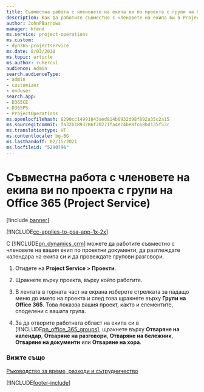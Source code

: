 ```yaml
---
title: Съвместна работа с членовете на екипа ви по проекта с групи на Office 365
description: Как да работите съвместно с членовете на екипа ви в Project Service чрез групи на Office 365
author: JohnPBurrows
manager: kfend
ms.service: project-operations
ms.custom:
- dyn365-projectservice
ms.date: 8/03/2018
ms.topic: article
ms.author: ruhercul
audience: Admin
search.audienceType:
- admin
- customizer
- enduser
search.app:
- D365CE
- D365PS
- ProjectOperations
ms.openlocfilehash: 8290cc14991843aed814b0932d98f892a35c2a15
ms.sourcegitcommit: fa32b1893286f20271fa4ec4be8fc68bd135f53c
ms.translationtype: HT
ms.contentlocale: bg-BG
ms.lasthandoff: 02/15/2021
ms.locfileid: "5290796"
---
```

# <a name="collaborate-with-your-project-team-members-with-office-365-groups-project-service"></a>Съвместна работа с членовете на екипа ви по проекта с групи на Office 365 (Project Service)

[!include [banner](../includes/psa-now-project-operations.md)]

[!INCLUDE[cc-applies-to-psa-app-1x-2x](../includes/cc-applies-to-psa-app-1x-2x.md)]

С [!INCLUDE[pn_dynamics_crm](../includes/pn-dynamics-crm.md)] можете да работите съвместно с членовете на вашия екип по проектни документи, да разглеждате календара на екипа си и да провеждате групови разговори.  
  
1. Отидете на **Project Service > Проекти**.  
  
2. Щракнете върху проекта, върху който работите.  
  
3. В лентата в горната част на екрана изберете стрелката за падащо меню до името на проекта и след това щракнете върху **Групи на Office 365**. Това показва вашия проект, както и елементите, споделени с вашата група.  
  
4. За да отворите работната област на екипа си в [!INCLUDE[pn_office_365_groups](../includes/pn-office-365-groups.md)], щракнете върху **Отваряне на календар**, **Отваряне на разговори**, **Отваряне на бележник**, **Отваряне на документи** или **Отваряне на хора**.  
  
### <a name="see-also"></a>Вижте също  
 [Ръководство за време, разходи и сътрудничество](../psa/time-expense-collaboration-guide.md)


[!INCLUDE[footer-include](../includes/footer-banner.md)]